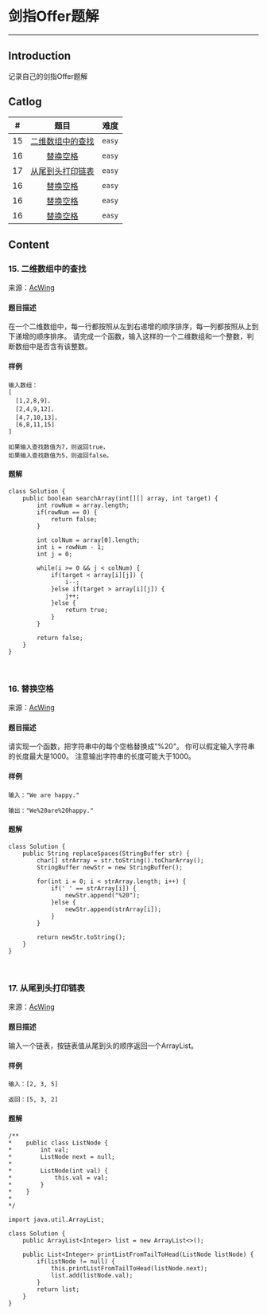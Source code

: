 # 剑指Offer题解
- - -

## Introduction
记录自己的剑指Offer题解

## Catlog

\# | 题目 | 难度 
:-: | :-: | :-:
15 | [二维数组中的查找](#15) |`easy`
16 | [替换空格](#16) |`easy`
17 | [从尾到头打印链表](#17) |`easy`
16 | [替换空格](#18) |`easy`
16 | [替换空格](#19) |`easy` 
16 | [替换空格](#20) |`easy` 

## Content

### 15. <span id="15">二维数组中的查找</span>
来源：[AcWing](https://www.acwing.com/problem/content/16/)
#### 题目描述
在一个二维数组中，每一行都按照从左到右递增的顺序排序，每一列都按照从上到下递增的顺序排序。
请完成一个函数，输入这样的一个二维数组和一个整数，判断数组中是否含有该整数。
#### 样例

```
输入数组：
[
  [1,2,8,9]，
  [2,4,9,12]，
  [4,7,10,13]，
  [6,8,11,15]
]

如果输入查找数值为7，则返回true，
如果输入查找数值为5，则返回false。
```
#### 题解

```
class Solution {
    public boolean searchArray(int[][] array, int target) {
        int rowNum = array.length;
        if(rowNum == 0) {
            return false;
        }
        
        int colNum = array[0].length;
        int i = rowNum - 1;
        int j = 0;
        
        while(i >= 0 && j < colNum) {
            if(target < array[i][j]) {
                i--;
            }else if(target > array[i][j]) {
                j++;
            }else {
                return true;
            }
        }
        
        return false;
    }
}
```
</br>

### 16. <span id="16">替换空格</span>
来源：[AcWing](https://www.acwing.com/problem/content/17/)
#### 题目描述
请实现一个函数，把字符串中的每个空格替换成"%20"。
你可以假定输入字符串的长度最大是1000。
注意输出字符串的长度可能大于1000。
#### 样例

```
输入："We are happy."

输出："We%20are%20happy."
```
#### 题解

```
class Solution {
    public String replaceSpaces(StringBuffer str) {
        char[] strArray = str.toString().toCharArray();
        StringBuffer newStr = new StringBuffer();
        
        for(int i = 0; i < strArray.length; i++) {
            if(' ' == strArray[i]) {
                newStr.append("%20");
            }else {
                newStr.append(strArray[i]);
            }
        }
        
        return newStr.toString();
    }
}
```
</br>

### 17. <span id="17">从尾到头打印链表</span>
来源：[AcWing](https://www.acwing.com/problem/content/18/)
#### 题目描述
输入一个链表，按链表值从尾到头的顺序返回一个ArrayList。
#### 样例

```
输入：[2, 3, 5]

返回：[5, 3, 2]
```
#### 题解

```
/**
*    public class ListNode {
*        int val;
*        ListNode next = null;
*
*        ListNode(int val) {
*            this.val = val;
*        }
*    }
*
*/

import java.util.ArrayList;

class Solution {
    public ArrayList<Integer> list = new ArrayList<>();
    
    public List<Integer> printListFromTailToHead(ListNode listNode) {
        if(listNode != null) {
            this.printListFromTailToHead(listNode.next);
            list.add(listNode.val);
        }
        return list;
    }
}
```

